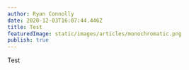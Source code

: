```yaml
---
author: Ryan Connolly
date: 2020-12-03T16:07:44.446Z
title: Test
featuredImage: static/images/articles/monochromatic.png
publish: true
---
```

Test